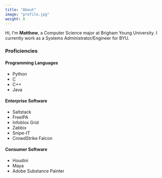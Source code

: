 ```yaml
---
title: "About"
image: "profile.jpg"
weight: 8
---
```


Hi, I'm **Matthew**, a Computer Science major at Brigham Young University. I currently work as a Systems Administrator/Engineer for BYU.

### Proficiencies
#### Programming Languages
* Python
* C
* C++
* Java

#### Enterprise Software
* Saltstack
* FreeIPA
* Infoblox Grid
* Zabbix
* Snipe-IT
* CrowdStrike Falcon

#### Consumer Software
* Houdini
* Maya
* Adobe Substance Painter
